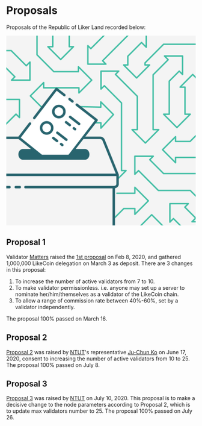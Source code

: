 # Proposals

Proposals of the Republic of Liker Land recorded below:

![](../../.gitbook/assets/likecoin_postlist_1231.png)

## Proposal 1

Validator [Matters](https://matters.news/@likecoin/like-coin-chain-proposal-1-relaxing-validator-requirements-to-transform-like-coin-chain-to-a-permissionless-b-po-s-mechanism-bafyreienrrgu5a35wvgztutzjzl6hey5csqdhimukzrpxfp64xn223fi5q) raised the [1st proposal](https://likecoin.bigdipper.live/proposals/1) on Feb 8, 2020, and gathered 1,000,000 LikeCoin delegation on March 3 as deposit. There are 3 changes in this proposal:

1. To increase the number of active validators from 7 to 10.
2. To make validator permissionless. i.e. anyone may set up a server to nominate her/him/themselves as a validator of the LikeCoin chain.
3. To allow a range of commission rate between 40%-60%, set by a validator independently.

The proposal 100% passed on March 16.

## Proposal 2

[Proposal 2](https://likecoin.bigdipper.live/proposals/2) was raised by [NTUT](https://www.ntut.edu.tw/)'s representative [Ju-Chun Ko](https://matters.news/@dAAAb/like-coin-chain-proposal-2-increasing-the-number-of-active-validators-from-10-to-25-bafyreic2jaqtzaaql2dkauay5ogybtqy3tlltwzrj665ong2sg7uks7zsu) on June 17, 2020, consent to increasing the number of active validators from 10 to 25. The proposal 100% passed on July 8.

## Proposal 3

[Proposal 3](https://likecoin.bigdipper.live/proposals/3) was raised by [NTUT](https://www.ntut.edu.tw/) on July 10, 2020. This proposal is to make a decisive change to the node parameters according to Proposal 2, which is to update max validators number to 25. The proposal 100% passed on July 26.

